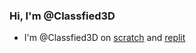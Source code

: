 ### Hi, I'm @Classfied3D
* I'm @Classfied3D on [scratch](https://scratch.mit.edu/users/Classfied3D/) and [replit](https://replit.com/@Classfied3D)
